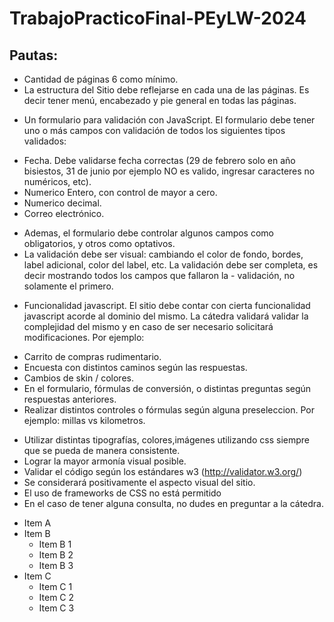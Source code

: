 # TrabajoPracticoFinal-PEyLW-2024

## Pautas:

- Cantidad de páginas 6 como mínimo.
- La estructura del Sitio debe reflejarse en cada una de las páginas. Es decir tener menú, encabezado y pie general en todas las páginas.
+ Un formulario para validación con JavaScript. El formulario debe tener uno o más campos con validación de todos los siguientes tipos validados:
* Fecha. Debe validarse fecha correctas (29 de febrero solo en año bisiestos, 31 de junio por ejemplo NO es valido, ingresar caracteres no numéricos, etc).
* Numerico Entero, con control de mayor a cero.
* Numerico decimal.
* Correo electrónico.
- Ademas, el formulario debe controlar algunos campos como obligatorios, y otros como optativos.
- La validación debe ser visual: cambiando el color de fondo, bordes, label adicional, color del label, etc. La validación debe ser completa, es decir mostrando todos los campos que fallaron la - validación, no solamente el primero.
+ Funcionalidad javascript. El sitio debe contar con cierta funcionalidad javascript acorde al dominio del mismo. La cátedra validará validar la complejidad del mismo y en caso de ser necesario  solicitará modificaciones. Por ejemplo:
* Carrito de compras rudimentario.
* Encuesta con distintos caminos según las respuestas.
* Cambios de skin / colores.
* En el formulario, fórmulas de conversión, o distintas preguntas según respuestas anteriores.
* Realizar distintos controles o fórmulas según alguna preseleccion. Por ejemplo: millas vs kilometros.
- Utilizar distintas tipografías, colores,imágenes utilizando css siempre que se pueda de manera consistente.
- Lograr la mayor armonía visual posible.
- Validar el código según los estándares w3 (http://validator.w3.org/)
- Se considerará positivamente el aspecto visual del sitio.
- El uso de frameworks de CSS no está permitido
- En el caso de tener alguna consulta, no dudes en preguntar a la cátedra.

+ Item A
+ Item B
    + Item B 1
    + Item B 2
    + Item B 3
+ Item C
    * Item C 1
    * Item C 2
    * Item C 3